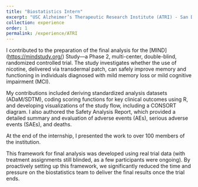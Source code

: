 ```yaml
---
title: "Biostatistics Intern"
excerpt: "USC Alzheimer’s Therapeutic Research Institute (ATRI) - San Diego, California, USA"
collection: experience
order: 1
permalink: /experience/ATRI
---
```


I contributed to the preparation of the final analysis for the [MIND] (https://mindstudy.org/) Study—a Phase 2, multi-center, double-blind, randomized controlled trial. The study investigates whether the use of nicotine, delivered via transdermal patch, can safely improve memory and functioning in individuals diagnosed with mild memory loss or mild cognitive impairment (MCI).

My contributions included deriving standardized analysis datasets (ADaM/SDTM), coding scoring functions for key clinical outcomes using R, and developing visualizations of the study flow, including a CONSORT diagram. I also authored the Safety Analysis Report, which provided a detailed summary and evaluation of adverse events (AEs), serious adverse events (SAEs), and deaths.

At the end of the internship, I presented the work to over 100 members of the institution.

This framework for final analysis was developed using real trial data (with treatment assignments still blinded, as a few participants were ongoing). By proactively setting up this framework, we significantly reduced the time and pressure on the biostatistics team to deliver the final results once the trial ends.

